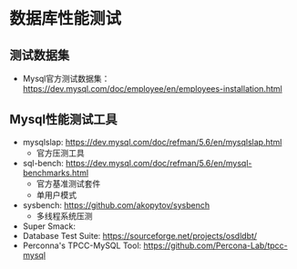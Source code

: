 # 数据库性能测试

## 测试数据集

- Mysql官方测试数据集： <https://dev.mysql.com/doc/employee/en/employees-installation.html>

## Mysql性能测试工具

- mysqlslap: <https://dev.mysql.com/doc/refman/5.6/en/mysqlslap.html>
  - 官方压测工具
- sql-bench: <https://dev.mysql.com/doc/refman/5.6/en/mysql-benchmarks.html>
  - 官方基准测试套件
  - 单用户模式
- sysbench: <https://github.com/akopytov/sysbench>
  - 多线程系统压测
- Super Smack: 
- Database Test Suite: <https://sourceforge.net/projects/osdldbt/>
- Perconna's TPCC-MySQL Tool: <https://github.com/Percona-Lab/tpcc-mysql>
